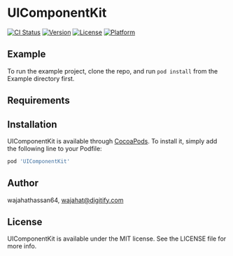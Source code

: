 # UIComponentKit

[![CI Status](https://img.shields.io/travis/wajahathassan64/WHCustomizeConstraint.svg?style=flat)](https://travis-ci.org/wajahathassan64/WHCustomizeConstraint)
[![Version](https://img.shields.io/cocoapods/v/WHCustomizeConstraint.svg?style=flat)](https://cocoapods.org/pods/WHCustomizeConstraint)
[![License](https://img.shields.io/cocoapods/l/WHCustomizeConstraint.svg?style=flat)](https://cocoapods.org/pods/WHCustomizeConstraint)
[![Platform](https://img.shields.io/cocoapods/p/WHCustomizeConstraint.svg?style=flat)](https://cocoapods.org/pods/WHCustomizeConstraint)

## Example

To run the example project, clone the repo, and run `pod install` from the Example directory first.

## Requirements

## Installation

UIComponentKit is available through [CocoaPods](https://cocoapods.org). To install
it, simply add the following line to your Podfile:

```ruby
pod 'UIComponentKit'
```

## Author

wajahathassan64, wajahat@digitify.com

## License

UIComponentKit is available under the MIT license. See the LICENSE file for more info.
